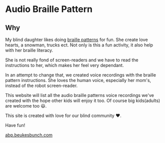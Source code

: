 # Audio Braille Pattern

## Why

My blind daughter likes doing [braille patterns](https://www.pathstoliteracy.org/strategies/just-fun-braille-designs) for fun. She create love hearts, a snowman, trucks ect. Not only is this a fun activity, it also help with her braille literacy.

She is not really fond of screen-readers and we have to read the instructions to her, which makes her feel very dependant.

In an attempt to change that, we created voice recordings with the braille pattern instructions. She loves the human voice, especially her mom's, instead of the robot screen-reader. 

This website will list all the audio braille patterns voice recordings  we've created with the hope other kids will enjoy it too. Of course big kids(adults) are welcome too :smiley:.

This site is created with love for our blind community :heart:.

Have fun!

[abp.beukesbunch.com](https://abp.beukesbunch.com/)